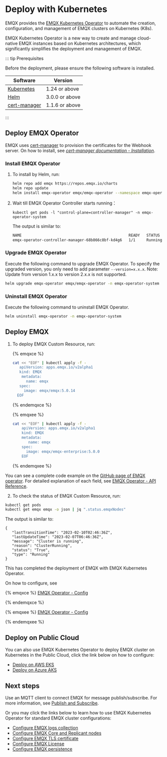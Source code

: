 # Deploy with Kubernetes

EMQX provides the [EMQX Kubernetes Operator](https://www.emqx.com/en/emqx-kubernetes-operator) to automate the creation, configuration, and management of EMQX clusters on Kubernetes (K8s).

EMQX Kubernetes Operator is a new way to create and manage cloud-native EMQX instances based on Kubernetes architectures, which significantly simplifies the deployment and management of EMQX.

::: tip Prerequisites

Before the deployment,  please ensure the following software is installed. 

| Software                                 | Version        |
| ---------------------------------------- | -------------- |
| [Kubernetes](https://kubernetes.io/)     | 1.24 or above  |
| [Helm](https://helm.sh/)                 | 3.0.0 or above |
| [cert-manager](https://cert-manager.io/) | 1.1.6 or above |

:::

## Deploy EMQX Operator

EMQX uses [cert-manager](https://github.com/jetstack/cert-manager) to provision the certificates for the Webhook server. On how to install, see [*cert-manager documentation - Installation*](https://cert-manager.io/docs/installation/). 

### Install EMQX Operator

1. To install by Helm, run: 

   ```bash
   helm repo add emqx https://repos.emqx.io/charts
   helm repo update
   helm install emqx-operator emqx/emqx-operator --namespace emqx-operator-system --create-namespace
   ```

2. Wait till EMQX Operator Controller starts running：

   ```
   kubectl get pods -l "control-plane=controller-manager" -n emqx-operator-system
   ```

   The output is similar to:

   ```bash
   NAME                                                READY   STATUS    RESTARTS   AGE
   emqx-operator-controller-manager-68b866c8bf-kd4g6   1/1     Running   0          15s
   ```

   

### Upgrade EMQX Operator

Execute the following command to upgrade EMQX Operator. To specify the upgraded version, you only need to add parameter `--version=x.x.x`. Note: Update from version 1.x.x to version 2.x.x is not supported.

```bash
helm upgrade emqx-operator emqx/emqx-operator -n emqx-operator-system
```



### Uninstall EMQX Operator 

Execute the following command to uninstall EMQX Operator.

```bash
helm uninstall emqx-operator -n emqx-operator-system
```



## Deploy EMQX

1. To deploy EMQX Custom Resource, run:

   {% emqxce %}
   
   ```bash
   cat << "EOF" | kubectl apply -f -
      apiVersion: apps.emqx.io/v2alpha1
      kind: EMQX
       metadata:
         name: emqx
      spec:
        image: emqx/emqx:5.0.14
     EOF
   ```

   {% endemqxce %}

   {% emqxee %}

   ```bash
   cat << "EOF" | kubectl apply -f -
   	   apiVersion: apps.emqx.io/v2alpha1
   	   kind: EMQX
   	   metadata:
   	      name: emqx
   	   spec:
   	     image: emqx/emqx-enterprise:5.0.0
	   EOF
   ```

   {% endemqxee %}

  You can see a complete code example on the [GitHub page of EMQX operator](https://github.com/emqx/emqx-operator/blob/main/config/samples/emqx/v2alpha1/emqx-full.yaml). For detailed explanation of each field, see [EMQX Operator - API Reference](https://docs.emqx.com/en/emqx-operator/latest/reference/v2alpha1-reference.html).

  2. To check the status of EMQX Custom Resource, run:
  ```bash
  kubectl get pods
  kubectl get emqx emqx -o json | jq ".status.emqxNodes"
  ```


The output is similar to:

```
{
   "lastTransitionTime": "2023-02-10T02:46:36Z",
   "lastUpdateTime": "2023-02-07T06:46:36Z",
   "message": "Cluster is running",
   "reason": "ClusterRunning",
   "status": "True",
   "type": "Running"
}
```

This has completed the deployment of EMQX with EMQX Kubernetes Operator. 

On how to configure, see

{% emqxce %}
[EMQX Operator - Config](https://docs.emqx.com/en/emqx-operator/latest/config/v1beta3/EmqxBroker.html)

{% endemqxce %}

{% emqxee %}
[EMQX Operator - Config](https://docs.emqx.com/en/emqx-operator/latest/config/v1beta3/EmqxEnterprise.html)

{% endemqxee %}

## Deploy on Public Cloud

You can also use EMQX Kubernetes Operator to deploy EMQX cluster on Kubernetes in the Public Cloud, click the link below on how to configure:

- [Deploy on AWS EKS](https://docs.emqx.com/en/emqx-operator/latest/deployment/aws-eks-deployment.html)
- [Deploy on Azure AKS](https://docs.emqx.com/en/emqx-operator/latest/deployment/azure-deployment.html)

## Next steps

Use an MQTT client to connect EMQX for message publish/subscribe. For more information, see [Publish and Subscribe](../messaging/mqtt-publish-and-subscribe.md). 

Or you may click the links below to learn how to use EMQX Kubernetes Operator for standard EMQX cluster configurations:

- [Configure EMQX logs collection](https://docs.emqx.com/en/emqx-operator/latest/tasks/configure-emqx-logs-collection.html)
- [Configure EMQX Core and Replicant nodes](https://docs.emqx.com/en/emqx-operator/latest/tasks/configure-emqx-core-replicant.html)
- [Configure EMQX TLS certificate](https://docs.emqx.com/en/emqx-operator/latest/tasks/configure-emqx-tls.html)
- [Configure EMQX License](https://docs.emqx.com/en/emqx-operator/latest/tasks/configure-emqx-license.html)
- [Configure EMQX persistence](https://docs.emqx.com/en/emqx-operator/latest/tasks/configure-emqx-persistence.html)
